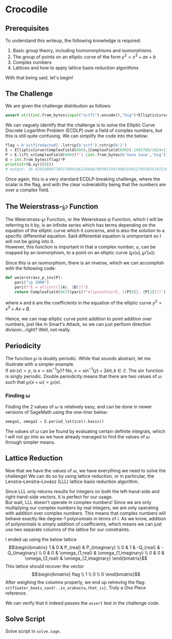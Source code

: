 # Crocodile
## Prerequisites
To understand this writeup, the following knowledge is required:
1. Basic group theory, including homomorphisms and isomorphisms
2. The group of points on an elliptic curve of the form $y^2=x^3+ax+b$
3. Complex numbers
4. Lattices and how to apply lattice basis reduction algorithms

With that being said, let's begin!
## The Challenge
We are given the challenge distribution as follows:
```py
assert str((int.from_bytes(input("sctf{").encode(),"big")*EllipticCurve(ComplexField(600),[ComplexField(600)(-1493709/1024+1199/16*ComplexField(600)("i")),ComplexField(600)(97809777/8192-82731/128*ComplexField(600)("i"))]).lift_x(ComplexField(600)(f"1.{int.from_bytes(b'Suna Suna','big')}+1.{int.from_bytes(b'no Mi','little')}*i")))[0])=='36.4291990977855760916612664879030519474485549227993825161538502715951674771375534061669588110611144482794597140078219632113930698630358361379569599632450344672544557014134877316071 - 15.5094169179867261746136693539618921556037112420771075014010650669426508111314380331723075069743390329380360196986670381926994761597803212368978601671191064945527021806868498686789*I' and not print('\033[43C\033[1A}')
```
We can vaguely identify that the challenge is to solve the Elliptic Curve Discrete Logarithm Problem (ECDLP) over a field of complex numbers, but this is still quite confusing. We can simplify the code into the below:
```py
flag = b'sctf{redacted}'.lstrip(b'sctf').rstrip(b'}')
E = EllipticCurve(ComplexField(600),[ComplexField(600)(-1493709/1024+1199/16*ComplexField(600)("i")),ComplexField(600)(97809777/8192-82731/128*ComplexField(600)("i"))])
P = E.lift_x(ComplexField(600)(f"1.{int.from_bytes(b'Suna Suna','big')}+1.{int.from_bytes(b'no Mi','little')}*i"))
Q = int.from_bytes(flag)*P
print(str(Q.xy()[0]))
# output: 36.4291990977855760916612664879030519474485549227993825161538502715951674771375534061669588110611144482794597140078219632113930698630358361379569599632450344672544557014134877316071 - 15.5094169179867261746136693539618921556037112420771075014010650669426508111314380331723075069743390329380360196986670381926994761597803212368978601671191064945527021806868498686789*I
```
Once again, this is a very standard ECDLP-breaking challenge, where the scalar is the flag, and with the clear vulnerability being that the numbers are over a complex field.  
## The Weierstrass-℘ Function
The Weierstrass-℘ Function, or the Weierstrass-p Function, which I will be referring to it by, is an infinite series which has terms depending on the equation of the elliptic curve which it concerns, and is also the solution to a specific differential equation. Said differential equation is unimportant so I will not be going into it.  
However, this function is important in that a complex number, $u$, can be mapped by an isomorphism, to a point on an elliptic curve $(℘(u),℘'(u))$.  

Since this is an isomorphism, there is an inverse, which we can accomplish with the following code:
```py
def weierstrass_p_inv(P):
    pari("\p 1000")
    pari(f"E = ellinit([{A}, {B}])")
    return ComplexField(667)(pari(f"ellpointtoz(E, [{P[0]}, {P[1]}])"))
```
where `A` and `B` are the coefficients in the equation of the elliptic curve $y^2=x^3+Ax+B$.

Hence, we can map elliptic curve point addition to point addition over numbers, just like in Smart's Attack, so we can just perform direction division...right? Well, not really.
## Periodicity
The function ℘ is doubly periodic. While that sounds abstract, let me illustrate with a simpler example.  
If $\sin(x) = y$, is $x = \sin^{-1}(y)$? No, $x = \sin^{-1}(y)+2k\pi, k \in \mathbb{Z}$. The $\sin$ function is singly periodic. Double periodicity means that there are two values of $\omega$ such that $℘(x+\omega) = ℘(x)$.
### Finding $\omega$
Finding the 2 values of $\omega$ is relatively easy, and can be done in newer versions of SageMath using the one-liner below:
```py
omega1, omega2 = E.period_lattice().basis()
```
The values of $\omega$ can be found by evaluating certain definite integrals, which I will not go into as we have already managed to find the values of $\omega$ through simpler means.
## Lattice Reduction
Now that we have the values of $\omega$, we have everything we need to solve the challenge! We can do so by using lattice reduction, or in particular, the Lenstra–Lenstra–Lovász (LLL) lattice basis reduction algorithm.  

Since LLL only returns results for integers on both the left-hand-side and right-hand-side vectors, it is perfect for our usage.  
But wait, LLL doesn't operate in complex numbers! Since we are only multiplying our complex numbers by real integers, we are only operating with addition over complex numbers. This means that complex numbers will behave exactly like degree-1 polynomials in terms of $i$. As we know, addition of polynomials is simply addition of coefficients, which means we can just use two separate columns of the lattice for our constraints.  

I ended up using the below lattice
$$\begin{bmatrix}
  1 & 0 & P_{real} & P_{imaginary} \\
  0 & 1 & -Q_{real} & -Q_{imaginary} \\
  0 & 0 & \omega_{1,real} & \omega_{1,imaginary} \\ 
  0 & 0 & \omega_{2,real} & \omega_{2,imaginary}
\end{bmatrix}$$
This lattice should recover the vector
$$\begin{bmatrix}
  flag \\
  1 \\
  0 \\ 
  0
\end{bmatrix}$$
After weighing the columns properly, we end up retreving the flag: `sctf{water_beats_sand!..in_arabasta,that_is}`. Truly a _One Piece_ reference.  

We can verify that it indeed passes the `assert` test in the challenge code.
## Solve Script
Solve script in `solve.sage`.